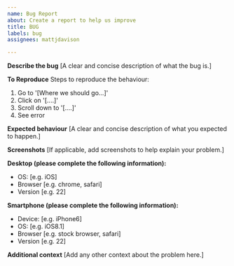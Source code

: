 ```yaml
---
name: Bug Report
about: Create a report to help us improve
title: BUG
labels: bug
assignees: mattjdavison

---
```


**Describe the bug**
[A clear and concise description of what the bug is.]

**To Reproduce**
Steps to reproduce the behaviour:
1. Go to '[Where we should go...]'
2. Click on '[....]'
3. Scroll down to '[....]'
4. See error

**Expected behaviour**
[A clear and concise description of what you expected to happen.]

**Screenshots**
[If applicable, add screenshots to help explain your problem.]

**Desktop (please complete the following information):**
 - OS: [e.g. iOS]
 - Browser [e.g. chrome, safari]
 - Version [e.g. 22]

**Smartphone (please complete the following information):**
 - Device: [e.g. iPhone6]
 - OS: [e.g. iOS8.1]
 - Browser [e.g. stock browser, safari]
 - Version [e.g. 22]

**Additional context**
[Add any other context about the problem here.]
